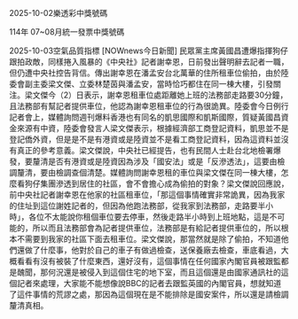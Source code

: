 
2025-10-02樂透彩中獎號碼

                                
114年 07~08月統一發票中獎號碼
                             
2025-10-03空氣品質指標
                              [NOWnews今日新聞] 民眾黨主席黃國昌遭爆指揮狗仔跟拍政敵，同樣捲入風暴的《中央社》記者謝幸恩，日前發出聲明辭去記者一職，但仍遭中央社控告背信。傳出謝幸恩在潘孟安台北萬華的住所租車位偷拍，由於陸委會副主委梁文傑、立委林楚茵與潘孟安，當時恰巧都住在同一棟大樓，引發關注。梁文傑今（2）日表示，謝幸恩租車位處距離她上班的法務部走路要30分鐘，且法務部有幫記者提供車位，他認為謝幸恩租車位的行為很詭異。陸委會今日例行記者會上，媒體詢問週刊爆料香港也有同名的凱思國際和凱斯國際，質疑黃國昌資金來源有中資，陸委會發言人梁文傑表示，根據經濟部工商登記資料，凱思並不是登記僑外資，但是是不是有港資或是陸資並不是看工商登記資料，因為這資料並沒有真正的參考意義。梁文傑說，中央社已經提告，也有民間人士赴台北地檢署爆發，要釐清是否有港資或是陸資因為涉及「國安法」或是「反滲透法」，這要由檢調釐清，要由檢調查個清楚。媒體詢問謝幸恩租的車位與梁文傑在同一棟大樓，怎麼看狗仔集團滲透到居住的社區，會不會擔心成為偷拍的對象？梁文傑說回應說，前中央社記者謝幸恩在他家的社區租車位，「那這個事情確實非常詭異，因為我家的住址到這位謝姓記者的，但因為他跑法務部，從我家到法務部，走路要半小時」，各位不太能說你租個車位要去停車，然後走路半小時到上班地點，這是不可能的，所以而且法務部會為記者提供車位，法務部是有給記者提供車位的，所以根本不需要到我家的社區下面去租車位。梁文傑說，那當然就是除了偷拍，不知道他們還做了什麼事，他對於自己的車子有做過檢查，送保養廠去檢查，車底看過，大概看看有沒有被裝了什麼東西，還好沒有，這個事情在任何國家內閣官員被跟監都是醜聞，那何況還是被侵入到這個住宅的地下室，而且這個還是由國家通訊社的這個記者來處理，大家能不能想像說BBC的記者去跟監英國的內閣官員，想就知道了這件事情的荒謬之處，那因為這個現在是不能排除是國安案件，所以還是請檢調釐清真相。
